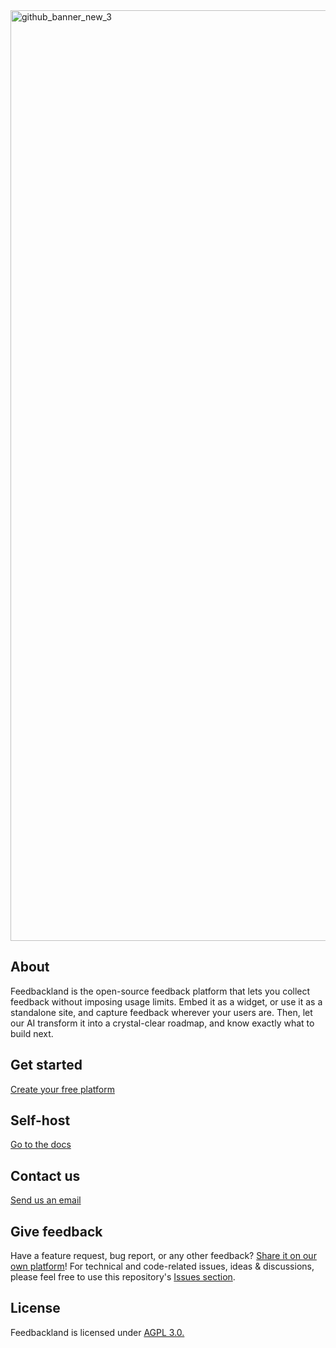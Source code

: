 <img width="2421" height="1489" alt="github_banner_new_3" src="https://github.com/user-attachments/assets/3e6521b9-86a0-4d82-9211-04c19040520c" />

## About

Feedbackland is the open-source feedback platform that lets you collect feedback without imposing usage limits. Embed it as a widget, or use it as a standalone site, and capture feedback wherever your users are. Then, let our AI transform it into a crystal-clear roadmap, and know exactly what to build next.

## Get started

[Create your free platform](https://get-started.feedbackland.com)

## Self-host

[Go to the docs](https://github.com/feedbackland/feedbackland/blob/main/SELFHOSTING.md)

## Contact us

[Send us an email](mailto:hello@feedbackland.com)

## Give feedback

Have a feature request, bug report, or any other feedback? [Share it on our own platform](https://dogfood.feedbackland.com)!
For technical and code-related issues, ideas & discussions, please feel free to use this repository's [Issues section](https://github.com/feedbackland/feedbackland/issues).

## License

Feedbackland is licensed under [AGPL 3.0.](https://github.com/feedbackland/feedbackland?tab=AGPL-3.0-1-ov-file)
